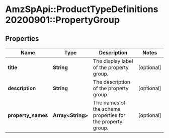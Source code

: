 # AmzSpApi::ProductTypeDefinitions20200901::PropertyGroup

## Properties
Name | Type | Description | Notes
------------ | ------------- | ------------- | -------------
**title** | **String** | The display label of the property group. | [optional] 
**description** | **String** | The description of the property group. | [optional] 
**property_names** | **Array&lt;String&gt;** | The names of the schema properties for the property group. | [optional] 

